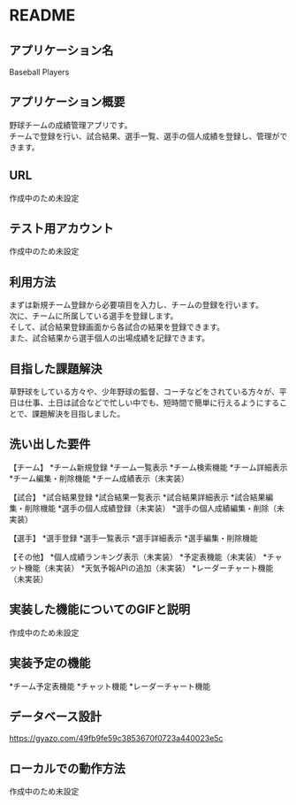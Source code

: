 # README

## アプリケーション名
Baseball Players

## アプリケーション概要
野球チームの成績管理アプリです。  
チームで登録を行い、試合結果、選手一覧、選手の個人成績を登録し、管理ができます。

## URL
作成中のため未設定

## テスト用アカウント
作成中のため未設定

## 利用方法
まずは新規チーム登録から必要項目を入力し、チームの登録を行います。  
次に、チームに所属している選手を登録します。  
そして、試合結果登録画面から各試合の結果を登録できます。  
また、試合結果から選手個人の出場成績を記録できます。
 
## 目指した課題解決
草野球をしている方々や、少年野球の監督、コーチなどをされている方々が、平日は仕事、土日は試合などで忙しい中でも、短時間で簡単に行えるようにすることで、課題解決を目指しました。

## 洗い出した要件
【チーム】
*チーム新規登録 
*チーム一覧表示 
*チーム検索機能 
*チーム詳細表示 
*チーム編集・削除機能 
*チーム成績表示（未実装） 
 
【試合】
*試合結果登録 
*試合結果一覧表示 
*試合結果詳細表示 
*試合結果編集・削除機能 
*選手の個人成績登録（未実装） 
*選手の個人成績編集・削除（未実装） 

【選手】
*選手登録 
*選手一覧表示 
*選手詳細表示 
*選手編集・削除機能 
 
【その他】
*個人成績ランキング表示（未実装） 
*予定表機能（未実装） 
*チャット機能（未実装） 
*天気予報APIの追加（未実装） 
*レーダーチャート機能（未実装） 


## 実装した機能についてのGIFと説明
 作成中のため未設定

## 実装予定の機能
*チーム予定表機能 
*チャット機能 
*レーダーチャート機能 

## データベース設計
https://gyazo.com/49fb9fe59c3853670f0723a440023e5c

## ローカルでの動作方法
作成中のため未設定 
